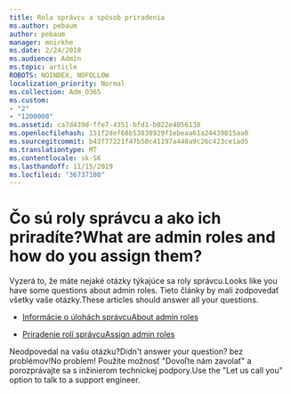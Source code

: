```yaml
---
title: Rola správcu a spôsob priradenia
ms.author: pebaum
author: pebaum
manager: mnirkhe
ms.date: 2/24/2018
ms.audience: Admin
ms.topic: article
ROBOTS: NOINDEX, NOFOLLOW
localization_priority: Normal
ms.collection: Adm_O365
ms.custom:
- "2"
- "1200008"
ms.assetid: ca7d439d-ffe7-4351-bfd1-b022e4056138
ms.openlocfilehash: 151f2def68b53838929f1ebeaa61a24439815aa0
ms.sourcegitcommit: b43f77221f47b50c41197a448a9c26c423ce1ad5
ms.translationtype: MT
ms.contentlocale: sk-SK
ms.lasthandoff: 11/15/2019
ms.locfileid: "36737100"
---
```

# <a name="what-are-admin-roles-and-how-do-you-assign-them"></a><span data-ttu-id="a7bf9-102">Čo sú roly správcu a ako ich priradíte?</span><span class="sxs-lookup"><span data-stu-id="a7bf9-102">What are admin roles and how do you assign them?</span></span>

<span data-ttu-id="a7bf9-103">Vyzerá to, že máte nejaké otázky týkajúce sa roly správcu.</span><span class="sxs-lookup"><span data-stu-id="a7bf9-103">Looks like you have some questions about admin roles.</span></span> <span data-ttu-id="a7bf9-104">Tieto články by mali zodpovedať všetky vaše otázky.</span><span class="sxs-lookup"><span data-stu-id="a7bf9-104">These articles should answer all your questions.</span></span>
  
- [<span data-ttu-id="a7bf9-105">Informácie o úlohách správcu</span><span class="sxs-lookup"><span data-stu-id="a7bf9-105">About admin roles</span></span>](https://docs.microsoft.com/office365/admin/add-users/about-admin-roles)

- [<span data-ttu-id="a7bf9-106">Priradenie rolí správcu</span><span class="sxs-lookup"><span data-stu-id="a7bf9-106">Assign admin roles</span></span>](https://docs.microsoft.com/office365/admin/add-users/assign-admin-roles)

<span data-ttu-id="a7bf9-107">Neodpovedal na vašu otázku?</span><span class="sxs-lookup"><span data-stu-id="a7bf9-107">Didn't answer your question?</span></span> <span data-ttu-id="a7bf9-108">bez problémov!</span><span class="sxs-lookup"><span data-stu-id="a7bf9-108">No problem!</span></span> <span data-ttu-id="a7bf9-109">Použite možnosť "Dovoľte nám zavolať" a porozprávajte sa s inžinierom technickej podpory.</span><span class="sxs-lookup"><span data-stu-id="a7bf9-109">Use the "Let us call you" option to talk to a support engineer.</span></span>
  